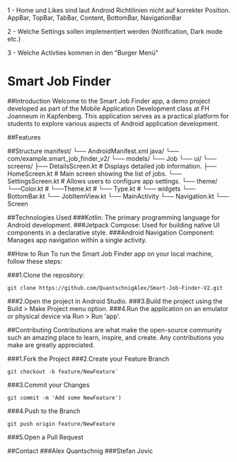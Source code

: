 1 - Home und Likes sind laut Android Richtilinien nicht auf korrekter Position. 
    AppBar, TopBar, TabBar, Content, BottomBar, NavigationBar

2 - Welche Settings sollen implementiert werden (Notification, Dark mode etc.)

3 - Welche Activties kommen in den "Burger Menü"



# Smart Job Finder
##Introduction 
Welcome to the Smart Job Finder app, a demo project developed as part of the Mobile Application Development class at FH Joanneum in Kapfenberg. This application serves as a practical platform for students to explore various aspects of Android application development.

##Features

##Structure
manifest/
└── AndroidManifest.xml
java/
└── com/example.smart_job_finder_v2/
    └── models/
        └── Job 
    └── ui/
        └── screens/
            ├── DetailsScreen.kt # Displays detailed job information.
            ├── HomeScreen.kt # Main screen showing the list of jobs.
            └── SettingsScreen.kt # Allows users to configure app settings.
    └── theme/
        └──Color.kt #
        └──Theme.kt # 
        └── Type.kt #
    └── widgets
        └── BottomBar.kt
        └── JobItemView.kt
    └── MainActivity
    └── Navigation.kt
    └── Screen  

##Technologies Used
###Kotlin: The primary programming language for Android development.
###Jetpack Compose: Used for building native UI components in a declarative style.
###Android Navigation Component: Manages app navigation within a single activity.

##How to Run
To run the Smart Job Finder app on your local machine, follow these steps:

###1.Clone the repository:
```
git clone https://github.com/QuantschnigAlex/Smart-Job-Finder-V2.git
```
###2.Open the project in Android Studio.
###3.Build the project using the Build > Make Project menu option.
###4.Run the application on an emulator or physical device via Run > Run 'app'.

##Contributing
Contributions are what make the open-source community such an amazing place to learn, inspire, and create. Any contributions you make are greatly appreciated.

###1.Fork the Project
###2.Create your Feature Branch
```
git checkout -b feature/NewFeature`
```
###3.Commit your Changes
```
git commit -m 'Add some NewFeature')
```
###4.Push to the Branch
```
git push origin feature/NewFeature
```
###5.Open a Pull Request

##Contact
###Alex Quantschnig
###Stefan Jovic 
